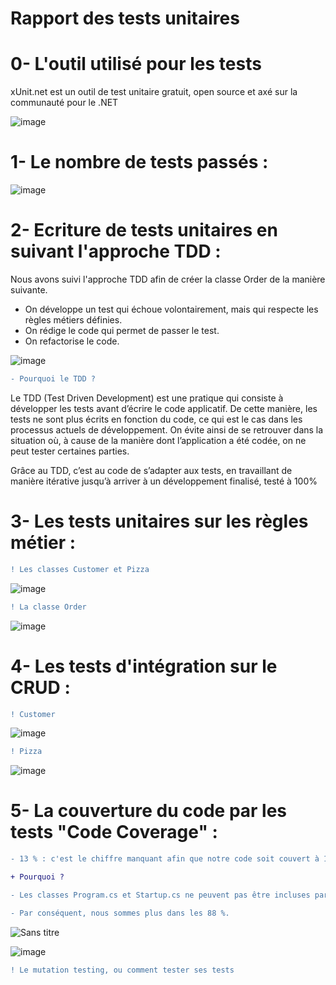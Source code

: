 
**Rapport des tests unitaires**
========

**0- L'outil utilisé pour les tests**
=====

xUnit.net est un outil de test unitaire gratuit, open source et axé sur la communauté pour le .NET

![image](https://user-images.githubusercontent.com/69635011/155514561-e63ce7b2-bc67-42f4-8a8d-43e1451b458e.png)

**1- Le nombre de tests passés :**
=====

![image](https://user-images.githubusercontent.com/69635011/155510292-cbda5972-958a-45a4-962a-c00df4d8c50a.png)

**2- Ecriture de tests unitaires en suivant l'approche TDD :**
=====

Nous avons suivi l'approche TDD afin de créer la classe Order de la manière suivante.

- On développe un test qui échoue volontairement, mais qui respecte les règles métiers définies.
- On rédige le code qui permet de passer le test.
- On refactorise le code.

![image](https://user-images.githubusercontent.com/69635011/155520004-a4bf56dd-cd12-48cf-bef5-16f5203642ce.png)

```diff
- Pourquoi le TDD ?
```

Le TDD (Test Driven Development) est une pratique qui consiste à développer les tests avant d’écrire le code applicatif. De cette manière, les tests ne sont plus écrits en fonction du code, ce qui est le cas dans les processus actuels de développement. On évite ainsi de se retrouver dans la situation où, à cause de la manière dont l’application a été codée, on ne peut tester certaines parties.

Grâce au TDD, c’est au code de s’adapter aux tests, en travaillant de manière itérative jusqu’à arriver à un développement finalisé, testé à 100%


**3- Les tests unitaires sur les règles métier :**
=====

```diff
! Les classes Customer et Pizza
```
![image](https://user-images.githubusercontent.com/69635011/155510971-013004c1-e5ec-45f9-a8de-a1c9c2a270fa.png)

```diff
! La classe Order
```
![image](https://user-images.githubusercontent.com/69635011/155511222-42ec4dda-1664-481b-911b-8fa78bcff711.png)


**4- Les tests d'intégration sur le CRUD :**
=====

```diff
! Customer
```
![image](https://user-images.githubusercontent.com/69635011/155513399-b97ddedc-148b-479b-9a40-9bc099d15ca8.png)

```diff
! Pizza
```
![image](https://user-images.githubusercontent.com/69635011/155513714-06c90237-0ba1-445c-895a-82d7dd145816.png)

**5- La couverture du code par les tests "Code Coverage" :**
=====


```diff
- 13 % : c'est le chiffre manquant afin que notre code soit couvert à 100% par des tests.

+ Pourquoi ?

- Les classes Program.cs et Startup.cs ne peuvent pas être incluses par la couverture de xUnit (pas d'appels directs aux fonctions). 

- Par conséquent, nous sommes plus dans les 88 %.

```

![Sans titre](https://user-images.githubusercontent.com/69635011/155516096-99efaad9-a669-4d00-96a0-154beb14b5a7.png)

![image](https://user-images.githubusercontent.com/69635011/155516305-1624a4bc-8fdb-4748-b1c1-251c8804ac54.png)

```diff
! Le mutation testing, ou comment tester ses tests
```


